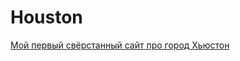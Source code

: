 # Houston

[Мой первый свёрстанный сайт про город Хьюстон](https://axelbunt.github.io/Houston/Houston.html)
